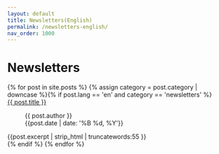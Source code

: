 ```yaml
---
layout: default
title: Newsletters(English)
permalink: /newsletters-english/
nav_order: 1000
---
```

<h1 class="category-title">Newsletters</h1>

<div class="article-container">
  {% for post in site.posts %}
    {% assign category = post.category | downcase %}{% if post.lang == 'en' and category == 'newsletters' %}
      <div class="article-list">
        <div class="article-category"></div>
        <div class="article-summary">
          <a href="{{ post.url | prepend: site.baseurl }}">{{ post.title }}</a><br>
          <figure class="author-date">
            <div class="author">{{ post.author }}</div>
            <div class="publication-date"><time datetime="{{post.date | date: '%F'}}">{{post.date | date: '%B %d, %Y'}}</time></div>
          </figure>
          <div class="excerpt">{{post.excerpt | strip_html | truncatewords:55 }}</div>
        </div>
      </div>
    {% endif %}
  {% endfor %} 
</div>
